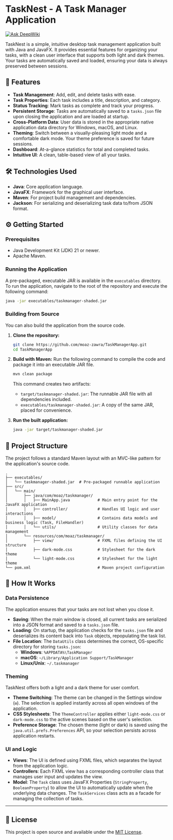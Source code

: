 # TaskNest - A Task Manager Application
[![Ask DeepWiki](https://devin.ai/assets/askdeepwiki.png)](https://deepwiki.com/moaz-zawra/TaskManagerApp)

TaskNest is a simple, intuitive desktop task management application built with Java and JavaFX. It provides essential features for organizing your tasks, with a clean user interface that supports both light and dark themes. Your tasks are automatically saved and loaded, ensuring your data is always preserved between sessions.

## 🚀 Features

*   **Task Management**: Add, edit, and delete tasks with ease.
*   **Task Properties**: Each task includes a title, description, and category.
*   **Status Tracking**: Mark tasks as complete and track your progress.
*   **Persistent Storage**: Tasks are automatically saved to a `tasks.json` file upon closing the application and are loaded at startup.
*   **Cross-Platform Data**: User data is stored in the appropriate native application data directory for Windows, macOS, and Linux.
*   **Theming**: Switch between a visually-pleasing light mode and a comfortable dark mode. Your theme preference is saved for future sessions.
*   **Dashboard**: At-a-glance statistics for total and completed tasks.
*   **Intuitive UI**: A clean, table-based view of all your tasks.

## 🛠️ Technologies Used

*   **Java**: Core application language.
*   **JavaFX**: Framework for the graphical user interface.
*   **Maven**: For project build management and dependencies.
*   **Jackson**: For serializing and deserializing task data to/from JSON format.

## ⚙️ Getting Started

### Prerequisites

*   Java Development Kit (JDK) 21 or newer.
*   Apache Maven.

### Running the Application

A pre-packaged, executable JAR is available in the `executables` directory. To run the application, navigate to the root of the repository and execute the following command:

```bash
java -jar executables/taskmanager-shaded.jar
```

### Building from Source

You can also build the application from the source code.

1.  **Clone the repository:**
    ```bash
    git clone https://github.com/moaz-zawra/TaskManagerApp.git
    cd TaskManagerApp
    ```

2.  **Build with Maven:**
    Run the following command to compile the code and package it into an executable JAR file.
    ```bash
    mvn clean package
    ```
    This command creates two artifacts:
    *   `target/taskmanager-shaded.jar`: The runnable JAR file with all dependencies included.
    *   `executables/taskmanager-shaded.jar`: A copy of the same JAR, placed for convenience.

3.  **Run the built application:**
    ```bash
    java -jar target/taskmanager-shaded.jar
    ```

## 📂 Project Structure

The project follows a standard Maven layout with an MVC-like pattern for the application's source code.

```
.
├── executables/
│   └── taskmanager-shaded.jar  # Pre-packaged runnable application
├── src/
│   └── main/
│       ├── java/com/moaz/taskmanager/
│       │   ├── MainApp.java            # Main entry point for the JavaFX application
│       │   ├── controller/             # Handles UI logic and user interactions
│       │   ├── model/                  # Contains data models and business logic (Task, FileHandler)
│       │   └── utils/                  # Utility classes for data management
│       └── resources/com/moaz/taskmanager/
│           ├── view/                   # FXML files defining the UI structure
│           ├── dark-mode.css           # Stylesheet for the dark theme
│           └── light-mode.css          # Stylesheet for the light theme
└── pom.xml                             # Maven project configuration
```

## 📖 How It Works

### Data Persistence

The application ensures that your tasks are not lost when you close it.

*   **Saving**: When the main window is closed, all current tasks are serialized into a JSON format and saved to a `tasks.json` file.
*   **Loading**: On startup, the application checks for the `tasks.json` file and deserializes its content back into `Task` objects, repopulating the task list.
*   **File Location**: The `DataUtils` class determines the correct, OS-specific directory for storing `tasks.json`:
    *   **Windows**: `%APPDATA%\TaskManager`
    *   **macOS**: `~/Library/Application Support/TaskManager`
    *   **Linux/Unix**: `~/.taskmanager`

### Theming

TaskNest offers both a light and a dark theme for user comfort.

*   **Theme Switching**: The theme can be changed in the Settings window (`⚙️`). The selection is applied instantly across all open windows of the application.
*   **CSS Stylesheets**: The `ThemeController` applies either `light-mode.css` or `dark-mode.css` to the active scenes based on the user's selection.
*   **Preference Storage**: The chosen theme (light or dark) is saved using the `java.util.prefs.Preferences` API, so your selection persists across application restarts.

### UI and Logic

*   **Views**: The UI is defined using FXML files, which separates the layout from the application logic.
*   **Controllers**: Each FXML view has a corresponding controller class that manages user input and updates the view.
*   **Model**: The `Task` class uses JavaFX Properties (`StringProperty`, `BooleanProperty`) to allow the UI to automatically update when the underlying data changes. The `TaskServices` class acts as a facade for managing the collection of tasks.

---

## 📄 License

This project is open source and available under the [MIT License](LICENSE).
